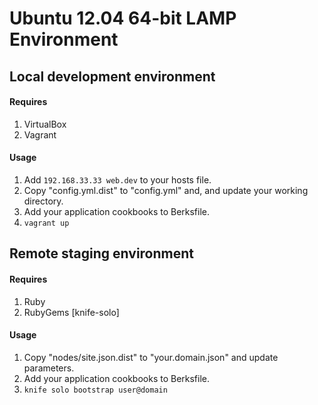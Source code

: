# Ubuntu 12.04 64-bit LAMP Environment
## Local development environment
#### Requires
1. VirtualBox
2. Vagrant

#### Usage
1. Add `192.168.33.33 web.dev` to your hosts file.
2. Copy "config.yml.dist" to "config.yml" and, and update your working directory.
3. Add your application cookbooks to Berksfile.
4. `vagrant up`

## Remote staging environment
#### Requires
1. Ruby
2. RubyGems [knife-solo]

#### Usage
1. Copy "nodes/site.json.dist" to "your.domain.json" and update parameters.
2. Add your application cookbooks to Berksfile.
3. `knife solo bootstrap user@domain`
